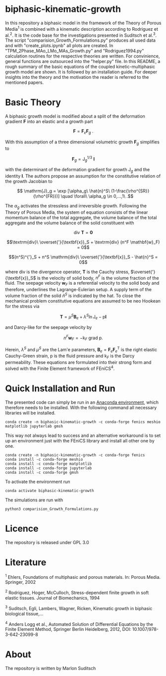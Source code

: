 # biphasic-kinematic-growth

In this repository a biphasic model in the framework of the Theory of Porous Media<sup>1</sup> is combined with a kinematic description according to Rodriguez et al.<sup>2</sup>.
It is the code base for the investigations presented in Suditsch et al.<sup>3</sup>. The script "comparision_Growth_Formulations.py" produces all used 
data and with "create_plots.ipynb" all plots are created. In "TPM_2Phase_MAo_LMo_MAs_Growth.py" and "Rodriguez1994.py" calculation routines for the respective 
theories are written. For convinience, general functions are outsourced into the "helper.py" file. In this README, a rough summary of the basic 
equations of the coupled kinetic-multiphasic growth model are shown. It is followed by an installation guide. For deeper insights into the theory 
and the motivation the reader is referred to the mentioned papers.

# Basic Theory

A biphasic growth model is modified about a split of the deformation gradient $\textbf{F}$ into an elastic and a growth part

$$ \textbf{F} = \textbf{F}_e \textbf{F}_g\ .$$

With this assumption of a three dimensional volumetric growth $\textbf{F}_g$ simplifies to

$$ \textbf{F}_g = \mathrm{J}_g^{1/3}\ \mathbf{I}$$

with the determinant of the deformation gradient for growth $\mathrm{J}_g$ and the identity $\mathbf{I}$. The authors propose an assumption
for the constitutive relation of the growth Jacobian to

$$ \mathrm{J}_g = \exp [\alpha_g\ \hat{n}^S\ (1-\frac{\rho^{SR}}{\rho^{FR}})] \quad \forall\ \alpha_g \in 0,...,1\ .$$

The $\alpha_g$ activates the stressless and irreversible growth. Following the Theory of Porous Media, the system of equation consists of the linear 
momentum balance of the total aggregate, the volume balance of the total aggregate and the volume balance of the solid constituent with

$$\textrm{div}\ \mathbf{T} = \mathbf{0}$$

$$\textrm{div}\ \overset{'}{\textbf{x}}_S + \textrm{div} (n^F \mathbf{w}_F) = 0$$

$$(n^S)^{'}_S + n^S \mathrm{div}\ \overset{'}{\textbf{x}}_S - \hat{n}^S = 0$$

where $\textrm{div}$ is the divergence operator, $\mathbf{T}$ is the Cauchy stress, $\overset{'}{\textbf{x}}_S$ is the velocity of solid body,
$n^F$ is the volume fraction of the fluid. The seepage velocity $\mathbf{w}_F$ is a referential velocity to the solid body and therefore, underlines
the Lagrange-Eulerian setup. A supply term of the volume fraction of the solid $\hat{n}^S$ is indicated by the hat. To close the mechanical problem
constitutive equations are assumed to be neo Hookean for the stress via

$$\mathbf{T} = \mu^S \mathbf{B}_e + \lambda^S \ln \mathrm{J}_e - \mathrm{p} \mathbf{I}$$

and Darcy-like for the seepage velocity by

$$n^F \mathbf{w}_F = - \mathrm{k}_F\ \mathrm{grad}\ \mathrm{p}.$$

Herein, $\lambda^S$ and $\mu^S$ are the Lam\'e parameters, $\mathbf{B}_e = \textbf{F}_e \textbf{F}_e^{\mathrm{T}}$ is the right elastic Cauchy-Green strain,
$\mathrm{p}$ is the fluid pressure and $\mathrm{k}_F$ is the Darcy permeability. These equations are formulated into their strong form and solved with the 
Finite Element framework of FEniCS<sup>4</sup>.

# Quick Installation and Run

The presented code can simply be run in an [Anaconda environment](https://anaconda.org/), which therefore needs to be installed. With the following command
all necessary libraries will be installed.
```
conda create -n biphasic-kinematic-growth -c conda-forge fenics meshio matplotlib jupyterlab gmsh
```
This way not always lead to success and an alternative workaround is to set up an environment just with the FEniCS library and install all other one by one.
```
conda create -n biphasic-kinematic-growth -c conda-forge fenics
conda install -c conda-forge meshio
conda install -c conda-forge matplotlib
conda install -c conda-forge jupyterlab
conda install -c conda-forge gmsh
```
To activate the environment run
```
conda activate biphasic-kinematic-growth
```
The simulations are run with
```
python3 comparision_Growth_Formulations.py
```

# Licence

The repository is released under GPL 3.0

# Literature

<sup>1</sup> Ehlers, Foundations of multiphasic and porous materials. In: Porous Media. Springer, 2002

<sup>2</sup> Rodriguez, Hoger, McCulloch, Stress-dependent finite growth in soft elastic tissues. Journal of Biomechanics, 1994

<sup>3</sup> Suditsch, Egli, Lambers, Wagner, Ricken, Kinematic growth in biphasic biological tissue,...

<sup>4</sup> Anders Logg et al., Automated Solution of Differential Equations by the Finite Element Method, Springer Berlin Heidelberg, 2012, DOI: 10.1007/978-3-642-23099-8


# About

The repository is written by Marlon Suditsch
